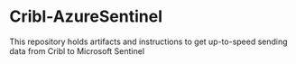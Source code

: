 # Cribl-AzureSentinel
This repository holds artifacts and instructions to get up-to-speed sending data from Cribl to Microsoft Sentinel

